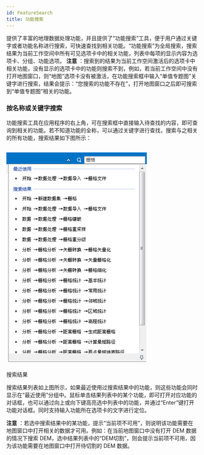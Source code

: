 ```yaml
---
id: FeatureSearch
title: 功能搜索
---
```

提供了丰富的地理数据处理功能，并且提供了“功能搜索”工具，便于用户通过关键字或者功能名称进行搜索，可快速查找到相关功能。“功能搜索”为全局搜索，搜索结果为当前工作空间中所有可见选项卡中的相关功能，列表中每项的显示内容为选项卡、分组、功能选项。
**注意**
：搜索到的结果为当前工作空间激活后的选项卡中相关功能，没有显示的选项卡中的功能则搜索不到，例如，若当前工作空间中没有打开地图窗口，则“地图”选项卡没有被激活，在功能搜索框中输入“单值专题图”关键字进行搜索，结果会提示：“您搜索的功能不存在”，打开地图窗口之后即可搜索到“单值专题图”相关的功能。

### 按名称或关键字搜索

功能搜索工具在应用程序的右上角，可在搜索框中直接输入待查找的内容，即可查询到相关的功能。若不知道功能的全称，可以通过关键字进行查找，搜索与之相关的所有功能，搜索结果如下图所示：

![](img/SearchResult.png)  
---  
搜索结果  
  
搜索结果列表如上图所示，如果最近使用过搜索结果中的功能，则这些功能会同时显示在“最近使用”分组中。鼠标单击结果列表中的某个功能，即可打开对应功能的对话框，也可以通过向上或向下键高亮选中列表中的功能，并通过“Enter”键打开功能对话框。同时支持输入功能所在选项卡的文字进行定位。

**注意** ：若选中搜索结果中的某功能，提示“当前项不可用”，则说明该功能需要在地图窗口中打开相关的数据才可用。例如：在当前地图窗口中没有打开 DEM
数据的情况下搜索 DEM，选中结果列表中的“DEM切割”，则会提示当前项不可用，因为该功能需要在地图窗口中打开待切割的 DEM 数据。



